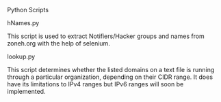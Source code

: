 Python Scripts

hNames.py

This script is used to extract Notifiers/Hacker groups and names from zoneh.org with the help of selenium.

lookup.py

This script determines whether the listed domains on a text file is running through a particular organization, depending on their CIDR range. It does have its limitations to IPv4 ranges but IPv6 ranges will soon be implemented.
